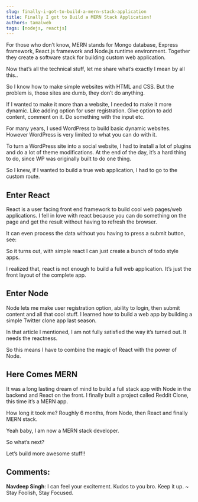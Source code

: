 ```yaml
---
slug: finally-i-got-to-build-a-mern-stack-application
title: Finally I got to Build a MERN Stack Application!
authors: tamalweb
tags: [nodejs, reactjs]
---
```


For those who don’t know, MERN stands for Mongo database, Express framework, React.js framework and Node.js runtime environment. Together they create a software stack for building custom web application.

Now that’s all the technical stuff, let me share what’s exactly I mean by all this..

<!-- truncate -->

So I know how to make simple websites with HTML and CSS. But the problem is, those sites are dumb, they don’t do anything.

If I wanted to make it more than a website, I needed to make it more dynamic. Like adding option for user registration. Give option to add content, comment on it. Do something with the input etc.

For many years, I used WordPress to build basic dynamic websites. However WordPress is very limited to what you can do with it.

To turn a WordPress site into a social website, I had to install a lot of plugins and do a lot of theme modifications. At the end of the day, it’s a hard thing to do, since WP was originally built to do one thing.

So I knew, if I wanted to build a true web application, I had to go to the custom route.

## Enter React

React is a user facing front end framework to build cool web pages/web applications. I fell in love with react because you can do something on the page and get the result without having to refresh the browser.

It can even process the data without you having to press a submit button, see:

So it turns out, with simple react I can just create a bunch of todo style apps.

I realized that, react is not enough to build a full web application. It’s just the front layout of the complete app.

## Enter Node

Node lets me make user registration option, ability to login, then submit content and all that cool stuff. I learned how to build a web app by building a simple Twitter clone app last season.

In that article I mentioned, I am not fully satisfied the way it’s turned out. It needs the reactness.

So this means I have to combine the magic of React with the power of Node.

## Here Comes MERN

It was a long lasting dream of mind to build a full stack app with Node in the backend and React on the front. I finally built a project called Reddit Clone, this time it’s a MERN app.

How long it took me? Roughly 6 months, from Node, then React and finally MERN stack.

Yeah baby, I am now a MERN stack developer.

So what’s next?

Let’s build more awesome stuff!!

## Comments:

**Navdeep Singh**: I can feel your excitement. Kudos to you bro. Keep it up.
~ Stay Foolish, Stay Focused.
